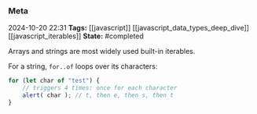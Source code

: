 ### Meta
2024-10-20 22:31
**Tags:** [[javascript]] [[javascript_data_types_deep_dive]] [[javascript_iterables]]
**State:** #completed 

Arrays and strings are most widely used built-in iterables.

For a string, `for..of` loops over its characters:

```JavaScript title:app.js
for (let char of "test") {
	// triggers 4 times: once for each character
	alert( char ); // t, then e, then s, then t
}
```
